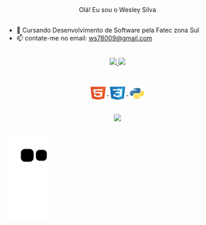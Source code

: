 <div align="center">
Olá! Eu sou o Wesley Silva<br>
</div>

##


- 🌱 Cursando Desenvolvimento de Software pela Fatec zona Sul 
- 📫 contate-me no email: ws78009@gmail.com

 ##
 
 
<div align="center">
  <a href="https://github.com/WesleyS08">
  <img height="180em" src="https://github-readme-stats.vercel.app/api?username=WesleyS08&show_icons=true&theme=midnight-purple&include_all_commits=true&count_private=true"/>
  <img  height="180em" src="https://github-readme-stats.vercel.app/api/top-langs/?username=WesleyS08&layout=compact&langs_count=7&theme=midnight-purple"/>
</div>

##
  
</div>
<div style="display: inline_block" align="center"><br>

  <img align="center" alt="Wesley-HTML" height="30" width="40" src="https://raw.githubusercontent.com/devicons/devicon/master/icons/html5/html5-original.svg">
  <img align="center" alt="Wesley-CSS" height="30" width="40" src="https://raw.githubusercontent.com/devicons/devicon/master/icons/css3/css3-original.svg">
  <img align="center" alt="Wesley-Python" height="30" width="40" src="https://raw.githubusercontent.com/devicons/devicon/master/icons/python/python-original.svg">
  
</div>

##
<div align="center">
<a href="https://www.linkedin.com/m/in/wesley-silva-33624b17a" target="_blank"><img align="center"  src="https://img.shields.io/badge/-LinkedIn-%230077B5?style=for-the-badge&logo=linkedin&logoColor=white" target="_blank"></a> 
</div>

##

![Snake animation](https://github.com/WesleyS08/WesleyS08/blob/output/github-contribution-grid-snake.svg)
 
